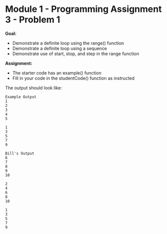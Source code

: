 #  Module 1 - Programming Assignment 3 - Problem 1

**Goal:** 
- Demonstrate a definite loop using the range() function
- Demonstrate a definite loop using a sequence
- Demonstrate use of start, stop, and step in the range function

**Assignment:**  
- The starter code has an example() function
- Fill in your code in the studentCode() function as instructed

The output should look like:

```
Example Output
1
2
3
4
5

1
3
5
7
9

Bill's Output
6
7
8
9
10

2
4
6
8
10

1
3
5
7
9
```